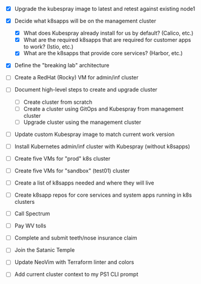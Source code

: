 - [x] Upgrade the kubespray image to latest and retest against existing node1
- [x] Decide what k8sapps will be on the management cluster
	- [x] What does Kubespray already install for us by default? (Calico, etc.)
	- [x] What are the required k8sapps that are required for customer apps to work? (Istio, etc.)
	- [x] What are the k8sapps that provide core services? (Harbor, etc.)
- [x] Define the "breaking lab" architecture
- [ ] Create a RedHat (Rocky) VM for admin/inf cluster
- [ ] Document high-level steps to create and upgrade cluster
	- [ ] Create cluster from scratch
	- [ ] Create a cluster using GitOps and Kubespray from management cluster
	- [ ] Upgrade cluster using the management cluster
- [ ] Update custom Kubespray image to match current work version
- [ ] Install Kubernetes admin/inf cluster with Kubespray (without k8sapps)
- [ ] Create five VMs for "prod" k8s cluster
- [ ] Create five VMs for "sandbox" (test01) cluster
- [ ] Create a list of k8sapps needed and where they will live
- [ ] Create k8sapp repos for core services and system apps running in k8s clusters

- [ ] Call Spectrum
- [ ] Pay WV tolls
- [ ] Complete and submit teeth/nose insurance claim
- [ ] Join the Satanic Temple
- [ ] Update NeoVim with Terraform linter and colors
- [ ] Add current cluster context to my PS1 CLI prompt